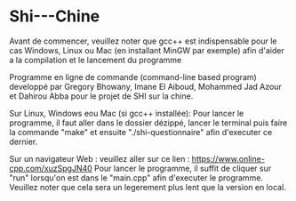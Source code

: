 # Shi---Chine

Avant de commencer, veuillez noter que gcc++ est indispensable pour le cas Windows, Linux ou Mac (en installant MinGW par exemple) afin d'aider a la compilation et le lancement du programme

Programme en ligne de commande (command-line based program) developpé par Gregory Bhowany, Imane El Aiboud, Mohammed Jad Azour et Dahirou Abba pour le projet de SHI sur la chine.

Sur Linux, Windows eou Mac (si gcc++ installée):
Pour lancer le programme, il faut aller dans le dossier dézippé,  lancer le terminal puis faire la commande "make" et ensuite "./shi-questionnaire" afin d'executer ce dernier.

Sur un navigateur Web :
veuillez aller sur ce lien : https://www.online-cpp.com/xuzSpgJN40
Pour lancer le programme, il suffit de cliquer sur "run" lorsqu'on est dans le "main.cpp" afin d'executer le programme.
Veuillez noter que cela sera un legerement plus lent que la version en local.